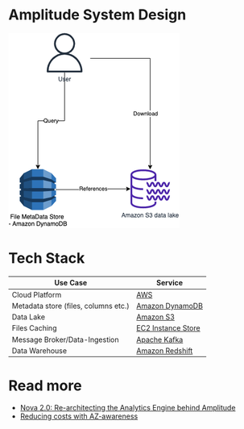 # Amplitude System Design

![](AmplitudeHLD.png)

# Tech Stack

| Use Case                             | Service                                                                                                   |
|--------------------------------------|-----------------------------------------------------------------------------------------------------------|
| Cloud Platform                       | [AWS](../../2_AWSServices/Readme.md)                                                                      |
| Metadata store (files, columns etc.) | [Amazon DynamoDB](../../2_AWSServices/6_DatabaseServices/AmazonDynamoDB/Readme.md)                        |
| Data Lake                            | [Amazon S3](../../2_AWSServices/10_BigDataServices/StorageDBs/DataLakes/S3DataLake.md)                    |
| Files Caching                        | [EC2 Instance Store](../../2_AWSServices/7_StorageServices/1_BlockStorageTypes/AmazonEC2InstanceStore.md) |
| Message Broker/Data-Ingestion        | [Apache Kafka](../../4_MessageBrokersEDA/Kafka/Readme.md)                                                 |
| Data Warehouse                       | [Amazon Redshift](../../2_AWSServices/10_BigDataServices/StorageDBs/DataWarehouse/AmazonRedshift.md)      |

# Read more
- [Nova 2.0: Re-architecting the Analytics Engine behind Amplitude](https://amplitude.com/blog/nova-2-0)
- [Reducing costs with AZ-awareness](https://amplitude.engineering/reducing-costs-with-az-awareness-efc92bc7113a)
